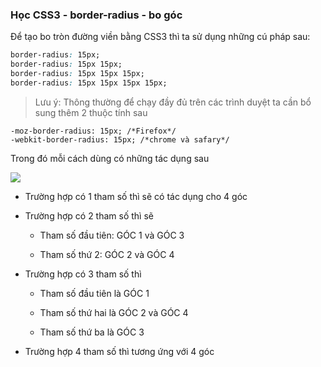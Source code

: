 
### Học CSS3 - border-radius - bo góc

Để tạo bo tròn đường viền bằng CSS3 thì ta sử dụng những cú pháp sau:

```css
border-radius: 15px;
border-radius: 15px 15px;
border-radius: 15px 15px 15px;
border-radius: 15px 15px 15px 15px;
```

> Lưu ý: Thông thường để chạy đầy đủ trên các trình duyệt ta cần bổ sung thêm 2 thuộc tính sau

	-moz-border-radius: 15px; /*Firefox*/
	-webkit-border-radius: 15px; /*chrome và safary*/

Trong đó mỗi cách dùng có những tác dụng sau

![](https://github.com/hellsins/sysadmin_level1/blob/master/Task37_CSS3_Course/Bai_02/Image/1.png)

- Trường hợp có 1 tham số thì sẽ có tác dụng cho 4 góc

- Trường hợp có 2 tham số thì sẽ 

	+ Tham số đầu tiên: GÓC 1 và GÓC 3

	+ Tham số thứ 2: GÓC 2 và GÓC 4

- Trường hợp có 3 tham số thì

	+ Tham số đầu tiên là GÓC 1

	+ Tham số thứ hai là GÓC 2 và GÓC 4

	+ Tham số thứ ba là GÓC 3

- Trường hợp 4 tham số thì tương ứng với 4 góc
